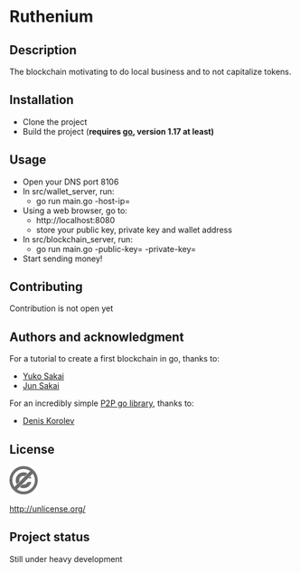 # Ruthenium

## Description

The blockchain motivating to do local business and to not capitalize tokens.

## Installation

* Clone the project
* Build the project (**requires [go](https://go.dev/dl/), version 1.17 at least)**

## Usage

* Open your DNS port 8106
* In src/wallet_server, run:
    * go run main.go -host-ip=<your external IP address>
* Using a web browser, go to:
    * http://localhost:8080
    * store your public key, private key and wallet address
* In src/blockchain_server, run:
    * go run main.go -public-key=<your public key> -private-key=<your private key>
* Start sending money!

## Contributing

Contribution is not open yet

## Authors and acknowledgment

For a tutorial to create a first blockchain in go, thanks to:

* [Yuko Sakai](https://www.udemy.com/user/myeigoworld/)
* [Jun Sakai](https://udemy.com/user/jun-sakai/)

For an incredibly simple [P2P go library](https://github.com/leprosus/golang-p2p), thanks to:

* [Denis Korolev](https://github.com/leprosus)

## License

![img.png](img.png)

http://unlicense.org/

## Project status

Still under heavy development
